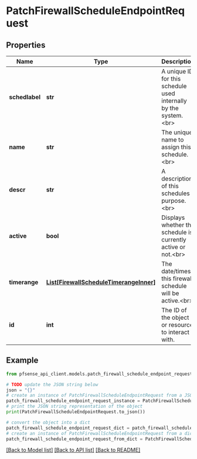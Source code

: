 # PatchFirewallScheduleEndpointRequest


## Properties

Name | Type | Description | Notes
------------ | ------------- | ------------- | -------------
**schedlabel** | **str** | A unique ID for this schedule used internally by the system.&lt;br&gt; | [optional] [readonly] [default to '67ed0819d095f']
**name** | **str** | The unique name to assign this schedule.&lt;br&gt; | [optional] 
**descr** | **str** | A description of this schedules purpose.&lt;br&gt; | [optional] 
**active** | **bool** | Displays whether the schedule is currently active or not.&lt;br&gt; | [optional] [readonly] 
**timerange** | [**List[FirewallScheduleTimerangeInner]**](FirewallScheduleTimerangeInner.md) | The date/times this firewall schedule will be active.&lt;br&gt; | [optional] 
**id** | **int** | The ID of the object or resource to interact with. | 

## Example

```python
from pfsense_api_client.models.patch_firewall_schedule_endpoint_request import PatchFirewallScheduleEndpointRequest

# TODO update the JSON string below
json = "{}"
# create an instance of PatchFirewallScheduleEndpointRequest from a JSON string
patch_firewall_schedule_endpoint_request_instance = PatchFirewallScheduleEndpointRequest.from_json(json)
# print the JSON string representation of the object
print(PatchFirewallScheduleEndpointRequest.to_json())

# convert the object into a dict
patch_firewall_schedule_endpoint_request_dict = patch_firewall_schedule_endpoint_request_instance.to_dict()
# create an instance of PatchFirewallScheduleEndpointRequest from a dict
patch_firewall_schedule_endpoint_request_from_dict = PatchFirewallScheduleEndpointRequest.from_dict(patch_firewall_schedule_endpoint_request_dict)
```
[[Back to Model list]](../README.md#documentation-for-models) [[Back to API list]](../README.md#documentation-for-api-endpoints) [[Back to README]](../README.md)


